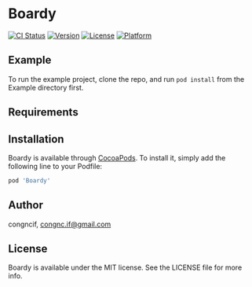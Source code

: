 # Boardy

[![CI Status](https://img.shields.io/travis/congncif/Boardy.svg?style=flat)](https://travis-ci.org/congncif/Boardy)
[![Version](https://img.shields.io/cocoapods/v/Boardy.svg?style=flat)](https://cocoapods.org/pods/Boardy)
[![License](https://img.shields.io/cocoapods/l/Boardy.svg?style=flat)](https://cocoapods.org/pods/Boardy)
[![Platform](https://img.shields.io/cocoapods/p/Boardy.svg?style=flat)](https://cocoapods.org/pods/Boardy)

## Example

To run the example project, clone the repo, and run `pod install` from the Example directory first.

## Requirements

## Installation

Boardy is available through [CocoaPods](https://cocoapods.org). To install
it, simply add the following line to your Podfile:

```ruby
pod 'Boardy'
```

## Author

congncif, congnc.if@gmail.com

## License

Boardy is available under the MIT license. See the LICENSE file for more info.
